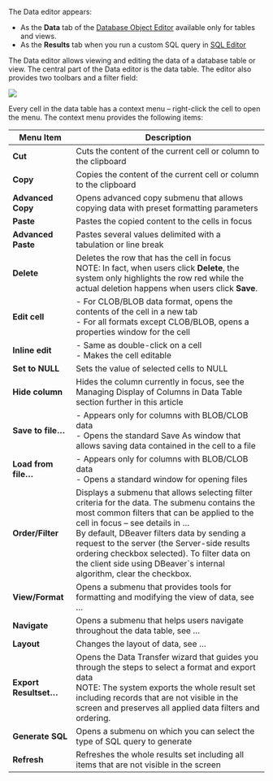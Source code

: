 The Data editor appears:
* As the **Data** tab of the [Database Object Editor](https://github.com/serge-rider/dbeaver/wiki/Database-Object-Editor) available only for tables and views.
* As the **Results** tab when you run a custom SQL query in [SQL Editor](https://github.com/serge-rider/dbeaver/wiki/SQL-Editor)

The Data editor allows viewing and editing the data of a database table or view.
The central part of the Data editor is the data table. The editor also provides two toolbars and a filter field:

<img src="https://www.dropbox.com/s/r0ul9jadxbtn046/Data%20tab%20with%20markup.png?raw=1"/>

Every cell in the data table has a context menu – right-click the cell to open the menu. The context menu provides the following items:

Menu Item|Description
---------|-----------
**Cut**|Cuts the content of the current cell or column to the clipboard
**Copy**|Copies the content of the current cell or column to the clipboard
**Advanced Copy**|Opens advanced copy submenu that allows copying data with preset formatting parameters 
**Paste**|Pastes the copied content to the cells in focus
**Advanced Paste**|Pastes several values delimited with a tabulation or line break
**Delete**|Deletes the row that has the cell in focus<br/> NOTE: In fact, when users click **Delete**, the system only highlights the row red while the actual deletion happens when users click **Save**.
**Edit cell**|-	For CLOB/BLOB data format, opens the contents of the cell in a new tab<br/> - For all formats except CLOB/BLOB, opens a properties window for the cell<br/>
**Inline edit**|- Same as double-click on a cell<br/>- Makes the cell editable
**Set to NULL**|Sets the value of selected cells to NULL
**Hide column**|Hides the column currently in focus, see the Managing Display of Columns in Data Table section further in this article
**Save to file…**|- Appears only for columns with BLOB/CLOB data<br/>- Opens the standard Save As window that allows saving data contained in the cell to a file 
**Load from file…**|- Appears only for columns with BLOB/CLOB data<br/>- Opens a standard window for opening files
**Order/Filter**|Displays a submenu that allows selecting filter criteria for the data. The submenu contains the most common filters that can be applied to the cell in focus – see details in …<br/> By default, DBeaver filters data by sending a request to the server (the Server-side results ordering checkbox selected). To filter data on the client side using DBeaver`s internal algorithm, clear the checkbox.
**View/Format**|Opens a submenu that provides tools for formatting and modifying the view of data, see …
**Navigate**|Opens a submenu that helps users navigate throughout the data table, see …
**Layout**|Changes the layout of data, see …
**Export Resultset…**|Opens the Data Transfer wizard that guides you through the steps to select a format and export data<br/>NOTE: The system exports the whole result set including records that are not visible in the screen and preserves all applied data filters and ordering.
**Generate SQL**|Opens a submenu on which you can select the type of SQL query to generate
**Refresh**|Refreshes the whole results set including all items that are not visible in the screen



